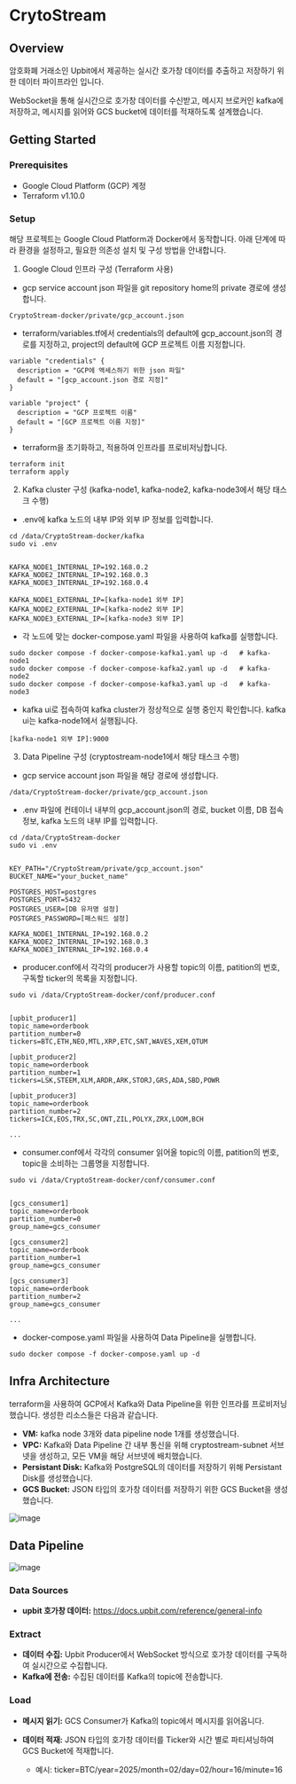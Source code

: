 # CrytoStream 
## Overview
암호화폐 거래소인 Upbit에서 제공하는 실시간 호가창 데이터를 추출하고 저장하기 위한 데이터 파이프라인 입니다.

WebSocket을 통해 실시간으로 호가창 데이터를 수신받고, 메시지 브로커인 kafka에 저장하고, 메시지를 읽어와 GCS bucket에 데이터를 적재하도록 설계했습니다. 
## Getting Started
### Prerequisites
- Google Cloud Platform (GCP) 계정
- Terraform v1.10.0
### Setup
해당 프로젝트는 Google Cloud Platform과 Docker에서 동작합니다. 아래 단계에 따라 환경을 설정하고, 필요한 의존성 설치 및 구성 방법을 안내합니다.
1. Google Cloud 인프라 구성 (Terraform 사용)
- gcp service account json 파일을 git repository home의 private 경로에 생성합니다.
```
CryptoStream-docker/private/gcp_account.json
```
- terraform/variables.tf에서 credentials의 default에 gcp_account.json의 경로를 지정하고, project의 default에 GCP 프로젝트 이름 지정합니다.
```
variable "credentials" {
  description = "GCP에 액세스하기 위한 json 파일"
  default = "[gcp_account.json 경로 지정]"
}

variable "project" {
  description = "GCP 프로젝트 이름"
  default = "[GCP 프로젝트 이름 지정]" 
}
```
- terraform을 초기화하고, 적용하여 인프라를 프로비저닝합니다.
```
terraform init
terraform apply
```

2. Kafka cluster 구성 (kafka-node1, kafka-node2, kafka-node3에서 해당 태스크 수행)
- .env에 kafka 노드의 내부 IP와 외부 IP 정보를 입력합니다.
```
cd /data/CryptoStream-docker/kafka
sudo vi .env


KAFKA_NODE1_INTERNAL_IP=192.168.0.2
KAFKA_NODE2_INTERNAL_IP=192.168.0.3
KAFKA_NODE3_INTERNAL_IP=192.168.0.4

KAFKA_NODE1_EXTERNAL_IP=[kafka-node1 외부 IP]
KAFKA_NODE2_EXTERNAL_IP=[kafka-node2 외부 IP]
KAFKA_NODE3_EXTERNAL_IP=[kafka-node3 외부 IP]
```
- 각 노드에 맞는 docker-compose.yaml 파일을 사용하여 kafka를 실행합니다.
```
sudo docker compose -f docker-compose-kafka1.yaml up -d   # kafka-node1
sudo docker compose -f docker-compose-kafka2.yaml up -d   # kafka-node2
sudo docker compose -f docker-compose-kafka3.yaml up -d   # kafka-node3
```
- kafka ui로 접속하여 kafka cluster가 정상적으로 실행 중인지 확인합니다. kafka ui는 kafka-node1에서 실행됩니다.
```
[kafka-node1 외부 IP]:9000
```

3. Data Pipeline 구성 (cryptostream-node1에서 해당 태스크 수행)
- gcp service account json 파일을 해당 경로에 생성합니다.
```
/data/CryptoStream-docker/private/gcp_account.json
```
- .env 파일에 컨테이너 내부의 gcp_account.json의 경로, bucket 이름, DB 접속 정보, kafka 노드의 내부 IP를 입력합니다.
```
cd /data/CryptoStream-docker
sudo vi .env


KEY_PATH="/CryptoStream/private/gcp_account.json"
BUCKET_NAME="your_bucket_name"

POSTGRES_HOST=postgres
POSTGRES_PORT=5432
POSTGRES_USER=[DB 유저명 설정]
POSTGRES_PASSWORD=[패스워드 설정]

KAFKA_NODE1_INTERNAL_IP=192.168.0.2
KAFKA_NODE2_INTERNAL_IP=192.168.0.3
KAFKA_NODE3_INTERNAL_IP=192.168.0.4
```

- producer.conf에서 각각의 producer가 사용할 topic의 이름, patition의 번호, 구독할 ticker의 목록을 지정합니다.
```
sudo vi /data/CryptoStream-docker/conf/producer.conf


[upbit_producer1]
topic_name=orderbook
partition_number=0
tickers=BTC,ETH,NEO,MTL,XRP,ETC,SNT,WAVES,XEM,QTUM

[upbit_producer2]
topic_name=orderbook
partition_number=1
tickers=LSK,STEEM,XLM,ARDR,ARK,STORJ,GRS,ADA,SBD,POWR

[upbit_producer3]
topic_name=orderbook
partition_number=2
tickers=ICX,EOS,TRX,SC,ONT,ZIL,POLYX,ZRX,LOOM,BCH

...

```

- consumer.conf에서 각각의 consumer 읽어올 topic의 이름, patition의 번호, topic을 소비하는 그룹명을 지정합니다.
```
sudo vi /data/CryptoStream-docker/conf/consumer.conf


[gcs_consumer1]
topic_name=orderbook
partition_number=0
group_name=gcs_consumer

[gcs_consumer2]
topic_name=orderbook
partition_number=1
group_name=gcs_consumer

[gcs_consumer3]
topic_name=orderbook
partition_number=2
group_name=gcs_consumer

...
```

- docker-compose.yaml 파일을 사용하여 Data Pipeline을 실행합니다.
```
sudo docker compose -f docker-compose.yaml up -d 
```
## Infra Architecture
terraform을 사용하여 GCP에서 Kafka와 Data Pipeline을 위한 인프라를 프로비저닝 했습니다. 생성한 리소스들은 다음과 같습니다.
- **VM:** kafka node 3개와 data pipeline node 1개를 생성했습니다.
- **VPC:** Kafka와 Data Pipeline 간 내부 통신을 위해 cryptostream-subnet 서브넷을 생성하고, 모든 VM을 해당 서브넷에 배치했습니다.
- **Persistant Disk:** Kafka와 PostgreSQL의 데이터를 저장하기 위해 Persistant Disk를 생성했습니다.
- **GCS Bucket:** JSON 타입의 호가창 데이터를 저장하기 위한 GCS Bucket을 생성했습니다.

![image](https://github.com/user-attachments/assets/473e2975-acc5-4520-bae8-3cdb9d2d20d4)


## Data Pipeline
![image](https://github.com/user-attachments/assets/d53d110b-92ca-4990-b17b-628110fb1d24)


### Data Sources
- **upbit 호가창 데이터:** https://docs.upbit.com/reference/general-info

### Extract
- **데이터 수집:** Upbit Producer에서 WebSocket 방식으로 호가창 데이터를 구독하여 실시간으로 수집합니다.
- **Kafka에 전송:** 수집된 데이터를 Kafka의 topic에 전송합니다.

### Load
- **메시지 읽기:** GCS Consumer가 Kafka의 topic에서 메시지를 읽어옵니다.
- **데이터 적재:** JSON 타입의 호가창 데이터를 Ticker와 시간 별로 파티셔닝하여 GCS Bucket에 적재합니다.
     
  - 예시: ticker=BTC/year=2025/month=02/day=02/hour=16/minute=16
